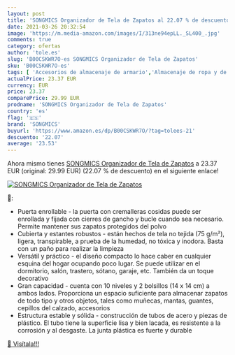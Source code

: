 ```yaml
---
layout: post
title: 'SONGMICS Organizador de Tela de Zapatos al 22.07 % de descuento'
date: 2021-03-26 20:32:54
image: 'https://m.media-amazon.com/images/I/313ne94epLL._SL400_.jpg'
comments: true
category: ofertas
author: 'tole.es'
slug: 'B00CSKWR7O-es SONGMICS Organizador de Tela de Zapatos'
sku: 'B00CSKWR7O-es'
tags: [ 'Accesorios de almacenaje de armario','Almacenaje de ropa y de armario','Almacenamiento y organización','Hogar y cocina','Zapateros','songmics','zapatos', ]
actualPrice: 23.37 EUR
currency: EUR
price: 23.37
comparePrice: 29.99 EUR
prodname: 'SONGMICS Organizador de Tela de Zapatos'
country: 'es'
flag: '🇪🇸'
brand: 'SONGMICS'
buyurl: 'https://www.amazon.es/dp/B00CSKWR7O/?tag=tolees-21'
descuento: '22.07'
average: '23.53'
---
```


Ahora mismo tienes [SONGMICS Organizador de Tela de Zapatos](https://www.amazon.es/dp/B00CSKWR7O/?tag=tolees-21) a 23.37 EUR (original: 29.99 EUR) (22.07 %  de descuento) en el siguiente enlace!

[![SONGMICS Organizador de Tela de Zapatos](https://m.media-amazon.com/images/I/313ne94epLL._SL400_.jpg)](https://www.amazon.es/dp/B00CSKWR7O/?tag=tolees-21)

🔎:

- Puerta enrollable - la puerta con cremalleras cosidas puede ser enrollada y fijada con cierres de gancho y bucle cuando sea necesario. Permite mantener sus zapatos protegidos del polvo
- Cubierta y estantes robustos - están hechos de tela no tejida (75 g/m²), ligera, transpirable, a prueba de la humedad, no tóxica y inodora. Basta con un paño para realizar la limpieza
- Versátil y práctico - el diseño compacto lo hace caber en cualquier esquina del hogar ocupando poco lugar. Se puede utilizar en el dormitorio, salón, trastero, sótano, garaje, etc. También da un toque decorativo
- Gran capacidad - cuenta con 10 niveles y 2 bolsillos (14 x 14 cm) a ambos lados. Proporciona un espacio suficiente para almacenar zapatos de todo tipo y otros objetos, tales como muñecas, mantas, guantes, cepillos del calzado, accesorios
- Estructura estable y sólida - construcción de tubos de acero y piezas de plástico. El tubo tiene la superficie lisa y bien lacada, es resistente a la corrosión y al desgaste. La junta plástica es fuerte y durable

[🛒 Visítala!!!](https://www.amazon.es/dp/B00CSKWR7O/?tag=tolees-21)
